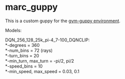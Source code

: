 # marc_guppy

This is a custom guppy for the [gym-guppy environment](https://git.imp.fu-berlin.de/bioroboticslab/robofish/gym-guppy/-/tree/master/).

Models:

DQN_256_128_25k_pi-4_7-100_DQNCLIP:\
  *-degrees = 360\
  *-num_bins = 72 (rays)\
  *-turn_bins = 20\
  *-min_turn, max_turn = -pi/2, pi/2\
  *-speed_bins = 10\
  *-min_speed, max_speed = 0.03, 0.1
  
